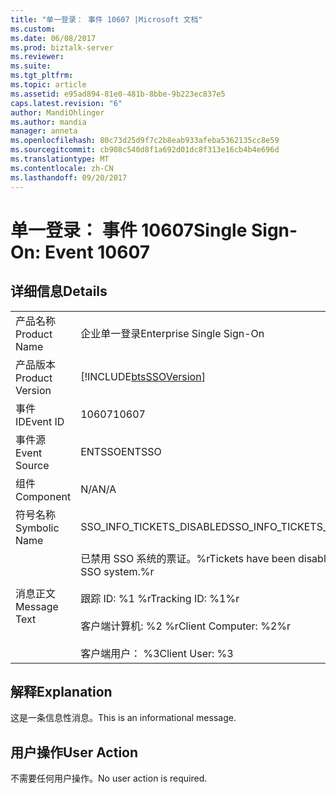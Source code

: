 ```yaml
---
title: "单一登录： 事件 10607 |Microsoft 文档"
ms.custom: 
ms.date: 06/08/2017
ms.prod: biztalk-server
ms.reviewer: 
ms.suite: 
ms.tgt_pltfrm: 
ms.topic: article
ms.assetid: e95ad894-81e0-481b-8bbe-9b223ec837e5
caps.latest.revision: "6"
author: MandiOhlinger
ms.author: mandia
manager: anneta
ms.openlocfilehash: 80c73d25d9f7c2b8eab933afeba5362135cc8e59
ms.sourcegitcommit: cb908c540d8f1a692d01dc8f313e16cb4b4e696d
ms.translationtype: MT
ms.contentlocale: zh-CN
ms.lasthandoff: 09/20/2017
---
```

# <a name="single-sign-on-event-10607"></a><span data-ttu-id="b8ba2-102">单一登录： 事件 10607</span><span class="sxs-lookup"><span data-stu-id="b8ba2-102">Single Sign-On: Event 10607</span></span>
## <a name="details"></a><span data-ttu-id="b8ba2-103">详细信息</span><span class="sxs-lookup"><span data-stu-id="b8ba2-103">Details</span></span>  
  
|||  
|-|-|  
|<span data-ttu-id="b8ba2-104">产品名称</span><span class="sxs-lookup"><span data-stu-id="b8ba2-104">Product Name</span></span>|<span data-ttu-id="b8ba2-105">企业单一登录</span><span class="sxs-lookup"><span data-stu-id="b8ba2-105">Enterprise Single Sign-On</span></span>|  
|<span data-ttu-id="b8ba2-106">产品版本</span><span class="sxs-lookup"><span data-stu-id="b8ba2-106">Product Version</span></span>|[!INCLUDE[btsSSOVersion](../includes/btsssoversion-md.md)]|  
|<span data-ttu-id="b8ba2-107">事件 ID</span><span class="sxs-lookup"><span data-stu-id="b8ba2-107">Event ID</span></span>|<span data-ttu-id="b8ba2-108">10607</span><span class="sxs-lookup"><span data-stu-id="b8ba2-108">10607</span></span>|  
|<span data-ttu-id="b8ba2-109">事件源</span><span class="sxs-lookup"><span data-stu-id="b8ba2-109">Event Source</span></span>|<span data-ttu-id="b8ba2-110">ENTSSO</span><span class="sxs-lookup"><span data-stu-id="b8ba2-110">ENTSSO</span></span>|  
|<span data-ttu-id="b8ba2-111">组件</span><span class="sxs-lookup"><span data-stu-id="b8ba2-111">Component</span></span>|<span data-ttu-id="b8ba2-112">N/A</span><span class="sxs-lookup"><span data-stu-id="b8ba2-112">N/A</span></span>|  
|<span data-ttu-id="b8ba2-113">符号名称</span><span class="sxs-lookup"><span data-stu-id="b8ba2-113">Symbolic Name</span></span>|<span data-ttu-id="b8ba2-114">SSO_INFO_TICKETS_DISABLED</span><span class="sxs-lookup"><span data-stu-id="b8ba2-114">SSO_INFO_TICKETS_DISABLED</span></span>|  
|<span data-ttu-id="b8ba2-115">消息正文</span><span class="sxs-lookup"><span data-stu-id="b8ba2-115">Message Text</span></span>|<span data-ttu-id="b8ba2-116">已禁用 SSO 系统的票证。%r</span><span class="sxs-lookup"><span data-stu-id="b8ba2-116">Tickets have been disabled for the SSO system.%r</span></span><br /><br /> <span data-ttu-id="b8ba2-117">跟踪 ID: %1 %r</span><span class="sxs-lookup"><span data-stu-id="b8ba2-117">Tracking ID: %1%r</span></span><br /><br /> <span data-ttu-id="b8ba2-118">客户端计算机: %2 %r</span><span class="sxs-lookup"><span data-stu-id="b8ba2-118">Client Computer: %2%r</span></span><br /><br /> <span data-ttu-id="b8ba2-119">客户端用户： %3</span><span class="sxs-lookup"><span data-stu-id="b8ba2-119">Client User: %3</span></span>|  
  
## <a name="explanation"></a><span data-ttu-id="b8ba2-120">解释</span><span class="sxs-lookup"><span data-stu-id="b8ba2-120">Explanation</span></span>  
 <span data-ttu-id="b8ba2-121">这是一条信息性消息。</span><span class="sxs-lookup"><span data-stu-id="b8ba2-121">This is an informational message.</span></span>  
  
## <a name="user-action"></a><span data-ttu-id="b8ba2-122">用户操作</span><span class="sxs-lookup"><span data-stu-id="b8ba2-122">User Action</span></span>  
 <span data-ttu-id="b8ba2-123">不需要任何用户操作。</span><span class="sxs-lookup"><span data-stu-id="b8ba2-123">No user action is required.</span></span>